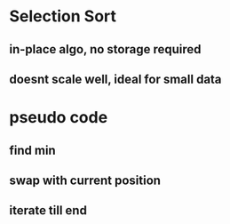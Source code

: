 # Selection Sort
## in-place algo, no storage required
## doesnt scale well, ideal for small data

# pseudo code
## find min 
## swap with current position
## iterate till end

